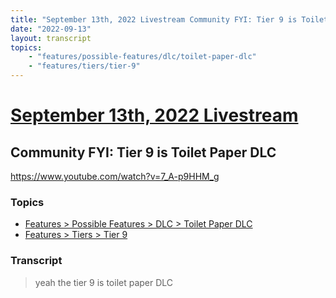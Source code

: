 ```yaml
---
title: "September 13th, 2022 Livestream Community FYI: Tier 9 is Toilet Paper DLC"
date: "2022-09-13"
layout: transcript
topics:
    - "features/possible-features/dlc/toilet-paper-dlc"
    - "features/tiers/tier-9"
---
```

# [September 13th, 2022 Livestream](../2022-09-13.md)
## Community FYI: Tier 9 is Toilet Paper DLC
https://www.youtube.com/watch?v=7_A-p9HHM_g

### Topics
* [Features > Possible Features > DLC > Toilet Paper DLC](../topics/features/possible-features/dlc/toilet-paper-dlc.md)
* [Features > Tiers > Tier 9](../topics/features/tiers/tier-9.md)

### Transcript

> yeah the tier 9 is toilet paper DLC
